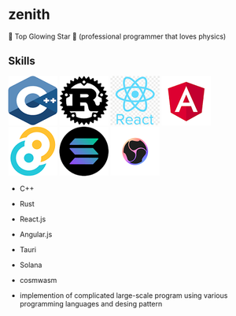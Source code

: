 # zenith
🌟 Top Glowing Star 🔭
(professional programmer that loves physics)

## Skills

![c++ logo](c%2B%2B.png) 
![Rust logo](Rust.png)
![React logo](react.png) 
![angular logo](angular.png)
![tauri logo](tauri.png)
![solana logo](solana.png)
![cosmwasm logo](cosmwasm.png)


* C++



* Rust


* React.js

* Angular.js

* Tauri

* Solana

* cosmwasm

* implemention of complicated large-scale program using various programming languages and desing pattern

